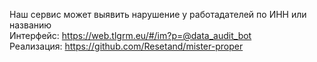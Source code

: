 Наш сервис может выявить нарушение у работадателей по ИНН или названию
<br>Интерфейс: https://web.tlgrm.eu/#/im?p=@data_audit_bot
<br>Реализация: https://github.com/Resetand/mister-proper
